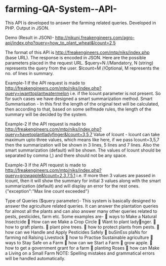 # farming-QA-System--API-
This API is developed to answer the farming related queries. Developed in PHP. Output in JSON.

Demo (Result in JSON)- http://nikunj.freakengineers.com/agro-api/index.php?query=how_to_plant_wheat&lcount=2,5


The format of this API is http://freakengineers.com/mtp/niks/index.php (base URL). 
The response is encoded in JSON.
Here are the possible parameters placed in the request URL.
$query=N //Mandatory, N (string) represents the query from the user.
$lcount=M //Optional, M represents the no. of lines in summary.

Example-1
If the API request is made to http://freakengineers.com/mtp/niks/index.php?query=iwanttoplantwatermelon i.e. if the lcount parameter is not present. So for such cases we have designed a smart summarization method.
Smart Summarisation - In this first the length of the original text will be calculated,  then according to that, based on some selfmade rules, the length of the summary will be decided by the system.

Example-2
If the API request is made to http://freakengineers.com/mtp/niks/index.php?query=havetoplantladyfinger&lcount=3,5,7
Value of lcount - lcount can take maximum upto three values, which means like here, if we pass lcount=3,5,7 then the summarization will be shown in 3 lines, 5 lines and 7 lines. Also the smart summarization (default) will be shown. The values of lcount should be separated by comma (,) and there should not be any space.

Example-3
If the API request is made to http://freakengineers.com/mtp/niks/index.php?query=growapple&lcount=2,3,7,5,1 i.e. If more then 3 values are passed in lcount, then it will show the summary for initial 3 values along with the smart summarization
(default) and will display an error for the rest ones.
    {"exception":"Max line count exceeded"}
    
Type of Queries ($query parameter)- This system is basically designed to answer the agriculture related queries. It can answer the plantation queries for almost all the plants and can also answer many other queries related to pests, pesticides, farm etc.
Some examples are-
 ways to Make a Natural Insectcide
 How can we Make a Crop Circle
 Want to plant ladynger.
 how to graft plants.
 plant pine trees.
 how to protect plants from pests.
 how can we Handle and Apply Pesticides Safely
 buSinEss plaNs for farming nd RaIsing Livestock
 how to Practise Sustainable agriculture
 ways to Stay Safe on a Farm
 how can we Start a Farm
 grow apple.
 how to get a government grant for a farm
 planting Roses
 how can Make a Living on a Small Farm
NOTE: Spelling mistakes and grammatical errors will be handled automatically.
